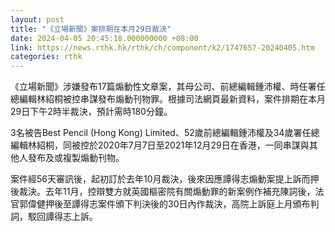 ```yaml
---
layout: post
title: "《立場新聞》案排期在本月29日裁決"
date: 2024-04-05 20:45:18.000000000 +08:00
link: https://news.rthk.hk/rthk/ch/component/k2/1747657-20240405.htm
categories: rthk
---
```


《立場新聞》涉嫌發布17篇煽動性文章案，其母公司、前總編輯鍾沛權、時任署任總編輯林紹桐被控串謀發布煽動刊物罪。根據司法網頁最新資料，案件排期在本月29日下午2時半裁決，預計需時180分鐘。

3名被告Best Pencil (Hong Kong) Limited、52歲前總編輯鍾沛權及34歲署任總編輯林紹桐，同被控於2020年7月7日至2021年12月29日在香港，一同串謀與其他人發布及或複製煽動刊物。

案件經56天審訊後，起初訂於去年10月裁決，後來因應譚得志煽動案提上訴而押後裁決。去年11月，控辯雙方就英國樞密院有關煽動罪的新案例作補充陳詞後，法官郭偉健押後至譚得志案件頒下判決後的30日內作裁決，高院上訴庭上月頒布判詞，駁回譚得志上訴。

